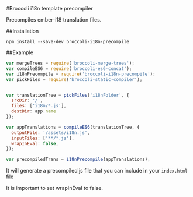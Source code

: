 #Broccoli i18n template precompiler

Precompiles ember-i18 translation files.

##Installation
```
npm install --save-dev broccoli-i18n-precompile
```

##Example

```js
var mergeTrees = require('broccoli-merge-trees');
var compileES6 = require('broccoli-es6-concat');
var i18nPrecompile = require('broccoli-i18n-precompile');
var pickFiles = require('broccoli-static-compiler');


var translationTree = pickFiles('i18nFolder', {
  srcDir: '/',
  files: ['i18n/*.js'],
  destDir: app.name
});

var appTranslations = compileES6(translationTree, {
  outputFile: '/assets/i18n.js',
  inputFiles: ['**/*.js'],
  wrapInEval: false,
});

var precompiledTrans = i18nPrecompile(appTranslations);

```
It will generate a precompiled js file that you can include in your `index.html` file

It is important to set wrapInEval to false.
